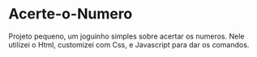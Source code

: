 # Acerte-o-Numero
Projeto pequeno, um joguinho simples sobre acertar os numeros. Nele utilizei o Html, customizei com Css, e Javascript para dar os comandos.
